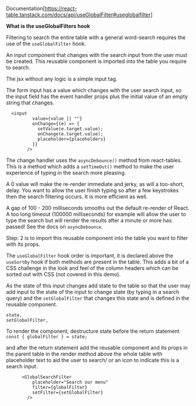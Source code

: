Documentation[https://react-table.tanstack.com/docs/api/useGlobalFilter#useglobalfilter]

**What is the useGlobalFilters hook**

Filtering to search the entire table with a general word-search requires the use of the `useGlobalFilter` hook.

An input component that changes with the search input from the user must be created. This reusable component is imported into the table you require to search.

The jsx without any logic is a simple input tag.

The form input has a value which changes with the user search input, so the input field has the event handler props plus the initial value of an empty string that changes.

```
  <input
          value={value || ""}
          onChange={(e) => {
            setValue(e.target.value);
            onChange(e.target.value);
            placeholder={placeholders}
          }}
        />
```

The change handler uses the `asyncDebounce()` method from react-tables. This is a method which adds a `setTimeOut()` method to make the user experience of typing in the search more pleasing.

A 0 value will make the re-render immediate and jerky, as will a too-short, delay. You want to allow the user finish typing so after a few keystrokes then the search filtering occurs. It is more efficient as well.

A gap of 100 - 200 milliseconds smooths out the default re-render of React. A too long timeout (100000 milliseconds) for example will allow the user to type the search but will render the results after a minute or more has passed! See the docs on `asyncDebounce`.

Step: 2 is to import this reusable component into the table you want to filter with its props.

The `useGlobalFilter` hook order is important, it is declared above the `useSortBy` hook if both methods are present in the table. This adds a bit of a CSS challenge in the look and feel of the column headers which can be sorted out with CSS (not covered in this demo).

As the state of this input changes add state to the table so that the user may add input to the state of the input to change state (by typing in a search query) and the `setGlobalFilter` that changes this state and is defined in the reusable component.

```
state,
setGlobalFilter,
```

To render the component, destructure state before the return statement `const { globalFilter } = state;`

and after the return statement add the reusable component and its props in the parent table in the render method above the whole table with placeholder text to aid the user to search/ or an icon to indicate this is a search input.

```
      <GlobalSearchFilter
          placeholder="Search our menu"
          filter={globalFilter}
          setFilter={setGlobalFilter}
        />
```
